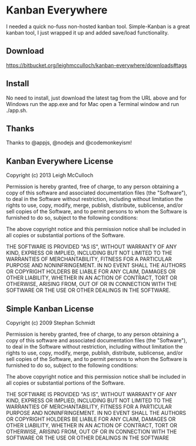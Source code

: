 # Kanban Everywhere
I needed a quick no-fuss non-hosted kanban tool. Simple-Kanban is 
a great kanban tool, I just wrapped it up and added save/load 
functionality.


## Download
https://bitbucket.org/leighmcculloch/kanban-everywhere/downloads#tags


## Install
No need to install, just download the latest tag from the URL above
and for Windows run the app.exe and for Mac open a Terminal window
and run ./app.sh.


## Thanks
Thanks to @appjs, @nodejs and @codemonkeyism!

## Kanban Everywhere License
Copyright (c) 2013 Leigh McCulloch

Permission is hereby granted, free of charge, to any person 
obtaining a copy of this software and associated documentation 
files (the "Software"), to deal in the Software without 
restriction, including without limitation the rights to use, 
copy, modify, merge, publish, distribute, sublicense, and/or sell 
copies of the Software, and to permit persons to whom the 
Software is furnished to do so, subject to the following 
conditions:

The above copyright notice and this permission notice shall be 
included in all copies or substantial portions of the Software.

THE SOFTWARE IS PROVIDED "AS IS", WITHOUT WARRANTY OF ANY KIND, 
EXPRESS OR IMPLIED, INCLUDING BUT NOT LIMITED TO THE WARRANTIES 
OF MERCHANTABILITY, FITNESS FOR A PARTICULAR PURPOSE AND 
NONINFRINGEMENT. IN NO EVENT SHALL THE AUTHORS OR COPYRIGHT 
HOLDERS BE LIABLE FOR ANY CLAIM, DAMAGES OR OTHER LIABILITY,
WHETHER IN AN ACTION OF CONTRACT, TORT OR OTHERWISE, ARISING 
FROM, OUT OF OR IN CONNECTION WITH THE SOFTWARE OR THE USE OR 
OTHER DEALINGS IN THE SOFTWARE.


## Simple Kanban License
Copyright (c) 2009 Stephan Schmidt

Permission is hereby granted, free of charge, to any person
obtaining a copy of this software and associated documentation
files (the "Software"), to deal in the Software without
restriction, including without limitation the rights to use,
copy, modify, merge, publish, distribute, sublicense, and/or sell
copies of the Software, and to permit persons to whom the
Software is furnished to do so, subject to the following
conditions:

The above copyright notice and this permission notice shall be
included in all copies or substantial portions of the Software.

THE SOFTWARE IS PROVIDED "AS IS", WITHOUT WARRANTY OF ANY KIND,
EXPRESS OR IMPLIED, INCLUDING BUT NOT LIMITED TO THE WARRANTIES
OF MERCHANTABILITY, FITNESS FOR A PARTICULAR PURPOSE AND
NONINFRINGEMENT. IN NO EVENT SHALL THE AUTHORS OR COPYRIGHT
HOLDERS BE LIABLE FOR ANY CLAIM, DAMAGES OR OTHER LIABILITY,
WHETHER IN AN ACTION OF CONTRACT, TORT OR OTHERWISE, ARISING
FROM, OUT OF OR IN CONNECTION WITH THE SOFTWARE OR THE USE OR
OTHER DEALINGS IN THE SOFTWARE
